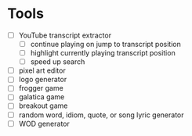 # Tools

- [ ] YouTube transcript extractor
  - [ ] continue playing on jump to transcript position
  - [ ] highlight currently playing transcript position
  - [ ] speed up search
- [ ] pixel art editor
- [ ] logo generator
- [ ] frogger game
- [ ] galatica game
- [ ] breakout game
- [ ] random word, idiom, quote, or song lyric generator
- [ ] WOD generator
